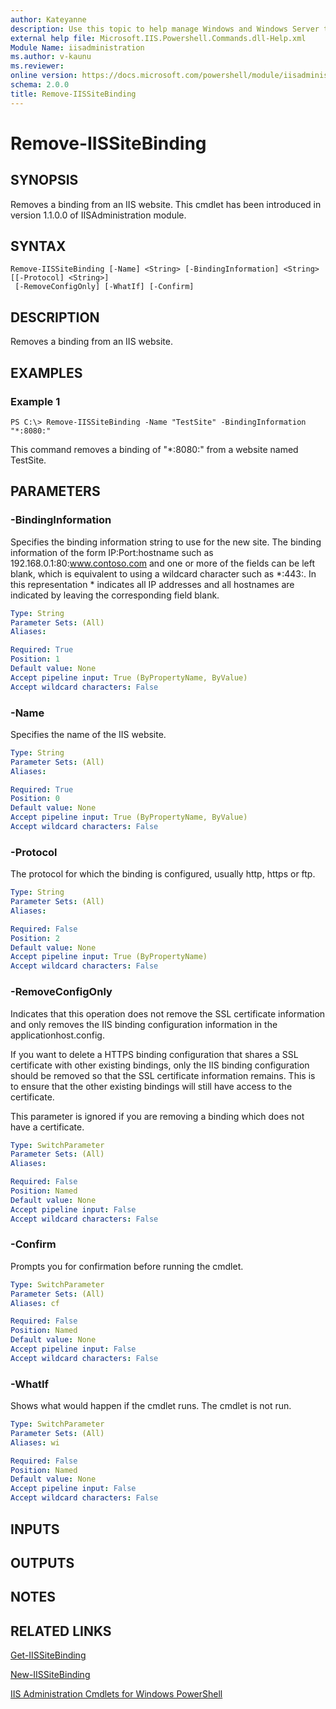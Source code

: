 ```yaml
---
author: Kateyanne
description: Use this topic to help manage Windows and Windows Server technologies with Windows PowerShell.
external help file: Microsoft.IIS.Powershell.Commands.dll-Help.xml
Module Name: iisadministration
ms.author: v-kaunu
ms.reviewer: 
online version: https://docs.microsoft.com/powershell/module/iisadministration/remove-iissitebinding?view=windowsserver2022-ps&wt.mc_id=ps-gethelp
schema: 2.0.0
title: Remove-IISSiteBinding
---
```


# Remove-IISSiteBinding

## SYNOPSIS
Removes a binding from an IIS website. This cmdlet has been introduced in version 1.1.0.0 of IISAdministration module.

## SYNTAX

```
Remove-IISSiteBinding [-Name] <String> [-BindingInformation] <String> [[-Protocol] <String>]
 [-RemoveConfigOnly] [-WhatIf] [-Confirm]
```

## DESCRIPTION
Removes a binding from an IIS website.

## EXAMPLES

### Example 1
```
PS C:\> Remove-IISSiteBinding -Name "TestSite" -BindingInformation "*:8080:"
```

This command removes a binding of "*:8080:" from a website named TestSite.

## PARAMETERS

### -BindingInformation
Specifies the binding information string to use for the new site. The binding information of the form
IP:Port:hostname such as 192.168.0.1:80:www.contoso.com and one or more of the fields can be left blank, which
is equivalent to using a wildcard character such as \*:443:. In this representation \*  indicates all IP
addresses and all hostnames are indicated by leaving the corresponding field blank.

```yaml
Type: String
Parameter Sets: (All)
Aliases:

Required: True
Position: 1
Default value: None
Accept pipeline input: True (ByPropertyName, ByValue)
Accept wildcard characters: False
```

### -Name
Specifies the name of the IIS website.

```yaml
Type: String
Parameter Sets: (All)
Aliases:

Required: True
Position: 0
Default value: None
Accept pipeline input: True (ByPropertyName, ByValue)
Accept wildcard characters: False
```

### -Protocol
The protocol for which the binding is configured, usually http, https or ftp.

```yaml
Type: String
Parameter Sets: (All)
Aliases:

Required: False
Position: 2
Default value: None
Accept pipeline input: True (ByPropertyName)
Accept wildcard characters: False
```

### -RemoveConfigOnly
Indicates that this operation does not remove the SSL certificate information and only removes the IIS binding configuration information in the applicationhost.config.

If you want to delete a HTTPS binding configuration that shares a SSL certificate with other existing bindings, only the IIS binding configuration should be removed so that the SSL certificate information remains.
This is to ensure that the other existing bindings will still have access to the certificate.

This parameter is ignored if you are removing a binding which does not have a certificate.


```yaml
Type: SwitchParameter
Parameter Sets: (All)
Aliases:

Required: False
Position: Named
Default value: None
Accept pipeline input: False
Accept wildcard characters: False
```

### -Confirm
Prompts you for confirmation before running the cmdlet.

```yaml
Type: SwitchParameter
Parameter Sets: (All)
Aliases: cf

Required: False
Position: Named
Default value: None
Accept pipeline input: False
Accept wildcard characters: False
```

### -WhatIf
Shows what would happen if the cmdlet runs.
The cmdlet is not run.

```yaml
Type: SwitchParameter
Parameter Sets: (All)
Aliases: wi

Required: False
Position: Named
Default value: None
Accept pipeline input: False
Accept wildcard characters: False
```

## INPUTS

## OUTPUTS

## NOTES

## RELATED LINKS

[Get-IISSiteBinding](./Get-IISSiteBinding.md)

[New-IISSiteBinding](./New-IISSiteBinding.md)

[IIS Administration Cmdlets for Windows PowerShell](./iisadministration.md)
